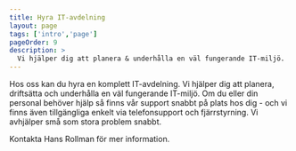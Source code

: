 ```yaml
---
title: Hyra IT-avdelning
layout: page
tags: ['intro','page']
pageOrder: 9
description: >
  Vi hjälper dig att planera & underhålla en väl fungerande IT-miljö.
---
```


Hos oss kan du hyra en komplett IT-avdelning. Vi hjälper dig att planera, driftsätta och underhålla en väl fungerande IT-miljö. Om du eller din personal behöver hjälp så finns vår support snabbt på plats hos dig - och vi finns även tillgängliga enkelt via telefonsupport och fjärrstyrning. Vi avhjälper små som stora problem snabbt.

Kontakta Hans Rollman för mer information.

